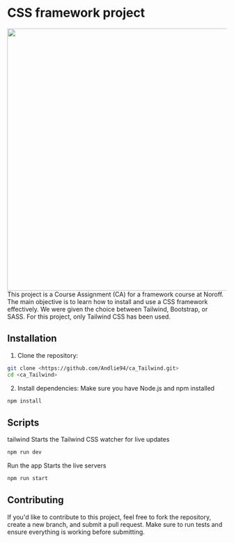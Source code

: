 # CSS framework project
<img src="https://images.unsplash.com/photo-1563206767-5b18f218e8de?w=900&auto=format&fit=crop&q=60&ixlib=rb-4.0.3&ixid=M3wxMjA3fDB8MHxzZWFyY2h8MTF8fGNzc3xlbnwwfDB8MHx8fDI%3D" width="600">
This project is a Course Assignment (CA) for a framework course at Noroff. The main objective is to learn how to install and use a CSS framework effectively. We were given the choice between Tailwind, Bootstrap, or SASS.
For this project, only Tailwind CSS has been used.

## Installation 
1. Clone the repository:
```bash
git clone <https://github.com/Andlie94/ca_Tailwind.git>
cd <ca_Tailwind>
```
2. Install dependencies:
Make sure you have Node.js and npm installed
```bash
npm install
```
## Scripts
tailwind
Starts the Tailwind CSS watcher for live updates
```bash
npm run dev
```
Run the app
Starts the live servers
```bash
npm run start
```
## Contributing
If you'd like to contribute to this project, feel free to fork the repository, create a new branch, and submit a pull request. 
Make sure to run tests and ensure everything is working before submitting.
